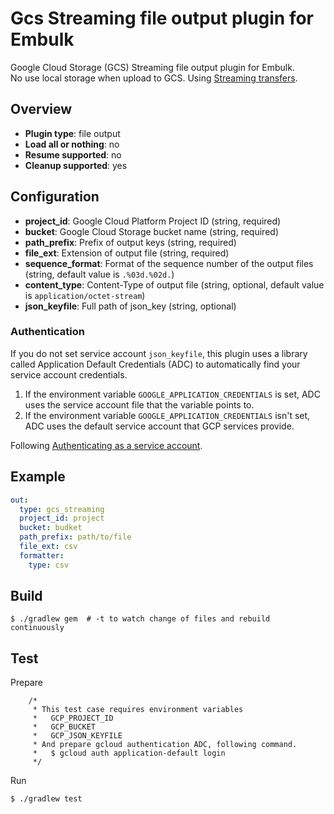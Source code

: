 # Gcs Streaming file output plugin for Embulk

Google Cloud Storage (GCS) Streaming file output plugin for Embulk.  
No use local storage when upload to GCS. Using [Streaming transfers](https://cloud.google.com/storage/docs/streaming).

## Overview

* **Plugin type**: file output
* **Load all or nothing**: no
* **Resume supported**: no
* **Cleanup supported**: yes

## Configuration

- **project_id**: Google Cloud Platform Project ID (string, required)
- **bucket**: Google Cloud Storage bucket name (string, required)
- **path_prefix**: Prefix of output keys (string, required)
- **file_ext**: Extension of output file (string, required)
- **sequence_format**: Format of the sequence number of the output files (string, default value is `.%03d.%02d.`)
- **content_type**: Content-Type of output file (string, optional, default value is `application/octet-stream`)
- **json_keyfile**: Full path of json_key (string, optional)

### Authentication

If you do not set service account `json_keyfile`, this plugin uses a library called Application Default Credentials (ADC) to automatically find your service account credentials.

1. If the environment variable `GOOGLE_APPLICATION_CREDENTIALS` is set, ADC uses the service account file that the variable points to.
1. If the environment variable `GOOGLE_APPLICATION_CREDENTIALS` isn't set, ADC uses the default service account that GCP services provide.

Following [Authenticating as a service account](https://cloud.google.com/docs/authentication/production).

## Example

```yaml
out:
  type: gcs_streaming
  project_id: project
  bucket: budket
  path_prefix: path/to/file
  file_ext: csv
  formatter:
    type: csv
```

## Build

```
$ ./gradlew gem  # -t to watch change of files and rebuild continuously
```

## Test

Prepare

``` 
    /*
     * This test case requires environment variables
     *   GCP_PROJECT_ID
     *   GCP_BUCKET
     *   GCP_JSON_KEYFILE
     * And prepare gcloud authentication ADC, following command.
     *   $ gcloud auth application-default login
     */
```

Run

```
$ ./gradlew test
```
